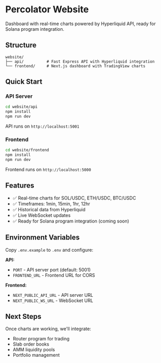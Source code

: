 # Percolator Website

Dashboard with real-time charts powered by Hyperliquid API, ready for Solana program integration.

## Structure

```
website/
├── api/          # Fast Express API with Hyperliquid integration
└── frontend/     # Next.js dashboard with TradingView charts
```

## Quick Start

### API Server

```bash
cd website/api
npm install
npm run dev
```

API runs on `http://localhost:5001`

### Frontend

```bash
cd website/frontend
npm install
npm run dev
```

Frontend runs on `http://localhost:5000`

## Features

- ✅ Real-time charts for SOL/USDC, ETH/USDC, BTC/USDC
- ✅ Timeframes: 1min, 15min, 1hr, 12hr
- ✅ Historical data from Hyperliquid
- ✅ Live WebSocket updates
- ✅ Ready for Solana program integration (coming soon)

## Environment Variables

Copy `.env.example` to `.env` and configure:

**API:**
- `PORT` - API server port (default: 5001)
- `FRONTEND_URL` - Frontend URL for CORS

**Frontend:**
- `NEXT_PUBLIC_API_URL` - API server URL
- `NEXT_PUBLIC_WS_URL` - WebSocket URL

## Next Steps

Once charts are working, we'll integrate:
- Router program for trading
- Slab order books
- AMM liquidity pools
- Portfolio management


